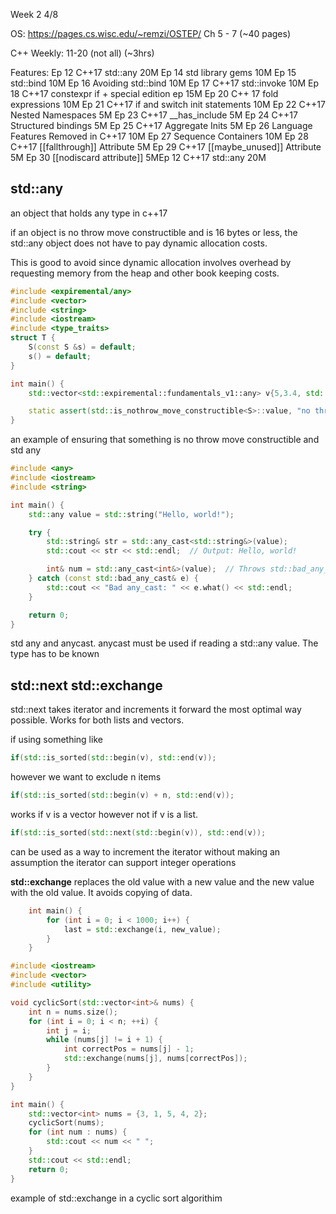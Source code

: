 Week 2 4/8

OS: 
https://pages.cs.wisc.edu/~remzi/OSTEP/
Ch 5 - 7 (~40 pages)

C++ Weekly: 11-20 (not all) (~3hrs)

Features:
Ep 12 C++17 std::any 20M
Ep 14 std library gems 10M
Ep 15 std::bind 10M
Ep 16 Avoiding std::bind 10M
Ep 17 C++17 std::invoke 10M
Ep 18 C++17 constexpr if + special edition ep 15M
Ep 20 C++ 17 fold expressions 10M
Ep 21 C++17 if and switch init statements 10M
Ep 22 C++17 Nested Namespaces 5M
Ep 23 C++17 __has_include 5M
Ep 24 C++17 Structured bindings 5M
Ep 25 C++17 Aggregate Inits 5M
Ep 26 Language Features Removed in C++17 10M
Ep 27 Sequence Containers 10M
Ep 28 C++17 [[fallthrough]] Attribute 5M
Ep 29 C++17 [[maybe_unused]] Attribute 5M 
Ep 30 [[nodiscard attribute]] 5MEp 12 C++17 std::any 20M


## std::any
an object that holds any type in c++17

if an object is no throw move constructible and is 16 bytes or less, the std::any object does not have to pay dynamic allocation costs. 

This is good to avoid since dynamic allocation involves overhead by requesting memory from the heap and other book keeping costs. 
```c++
#include <expiremental/any>
#include <vector>
#include <string>
#include <iostream>
#include <type_traits>
struct T {
    S(const S &s) = default;
    s() = default;
}

int main() {
    std::vector<std::expiremental::fundamentals_v1::any> v{5,3.4, std::string("Hello World"), s()};

    static assert(std::is_nothrow_move_constructible<S>::value, "no throew");
}
```
an example of ensuring that something is no throw move constructible and std any
```c++
#include <any>
#include <iostream>
#include <string>

int main() {
    std::any value = std::string("Hello, world!");

    try {
        std::string& str = std::any_cast<std::string&>(value);
        std::cout << str << std::endl;  // Output: Hello, world!

        int& num = std::any_cast<int&>(value);  // Throws std::bad_any_cast
    } catch (const std::bad_any_cast& e) {
        std::cout << "Bad any_cast: " << e.what() << std::endl;
    }

    return 0;
}
```
std any and anycast.
anycast must be used if reading a std::any value. The type has to be known

## std::next std::exchange
std::next takes iterator and increments it forward the most optimal way possible. Works for both lists and vectors.

if using something like

```C++
if(std::is_sorted(std::begin(v), std::end(v));
```

however we want to exclude n items

```C++
if(std::is_sorted(std::begin(v) + n, std::end(v));
```
works if v is a vector however not if v is a list.
```C++
if(std::is_sorted(std::next(std::begin(v)), std::end(v));
```
can be used as a way to increment the iterator without making an assumption the iterator can support integer operations

**std::exchange**
replaces the old value with a new value and the new value with the old value. It avoids copying of data.
```c++
    int main() {
        for (int i = 0; i < 1000; i++) {
            last = std::exchange(i, new_value);
        }
    }
```
```c++
#include <iostream>
#include <vector>
#include <utility>

void cyclicSort(std::vector<int>& nums) {
    int n = nums.size();
    for (int i = 0; i < n; ++i) {
        int j = i;
        while (nums[j] != i + 1) {
            int correctPos = nums[j] - 1;
            std::exchange(nums[j], nums[correctPos]);
        }
    }
}

int main() {
    std::vector<int> nums = {3, 1, 5, 4, 2};
    cyclicSort(nums);
    for (int num : nums) {
        std::cout << num << " ";
    }
    std::cout << std::endl;
    return 0;
}
```
example of std::exchange in a cyclic sort algorithim